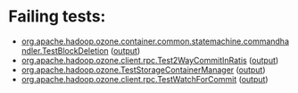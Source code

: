 # Failing tests: 

 * [org.apache.hadoop.ozone.container.common.statemachine.commandhandler.TestBlockDeletion](hadoop-ozone/integration-test/org.apache.hadoop.ozone.container.common.statemachine.commandhandler.TestBlockDeletion.txt) ([output](hadoop-ozone/integration-test/org.apache.hadoop.ozone.container.common.statemachine.commandhandler.TestBlockDeletion-output.txt))
 * [org.apache.hadoop.ozone.client.rpc.Test2WayCommitInRatis](hadoop-ozone/integration-test/org.apache.hadoop.ozone.client.rpc.Test2WayCommitInRatis.txt) ([output](hadoop-ozone/integration-test/org.apache.hadoop.ozone.client.rpc.Test2WayCommitInRatis-output.txt))
 * [org.apache.hadoop.ozone.TestStorageContainerManager](hadoop-ozone/integration-test/org.apache.hadoop.ozone.TestStorageContainerManager.txt) ([output](hadoop-ozone/integration-test/org.apache.hadoop.ozone.TestStorageContainerManager-output.txt))
 * [org.apache.hadoop.ozone.client.rpc.TestWatchForCommit](hadoop-ozone/integration-test/org.apache.hadoop.ozone.client.rpc.TestWatchForCommit.txt) ([output](hadoop-ozone/integration-test/org.apache.hadoop.ozone.client.rpc.TestWatchForCommit-output.txt))
